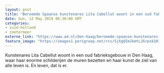```yaml
---
layout: post
title: "Beroemde Spaanse kunstenares Lita Cabellut woont in een oud fabrieksgebouw in Den Haag: ‘Dit is mijn stad’"
date: Sun, 12 May 2019 06:30:00 GMT
categories: 
- zuid-holland 
- zoetermeer 
externe_link: "https://www.ad.nl/den-haag/beroemde-spaanse-kunstenares-lita-cabellut-woont-in-een-oud-fabrieksgebouw-in-den-haag-dit-is-mijn-stad~a0a6764e/"
feature_image: "https://images1.persgroep.net/rcs/SjXgQImJkmtLJGrps61H1cGLQu8/diocontent/147691047/_fitwidth/400/?appId=21791a8992982cd8da851550a453bd7f&quality=0.7"
---
```


Kunstenares Lita Cabellut woont in een oud fabrieksgebouw in Den Haag, waar haar enorme schilderijen de muren bezetten en haar kunst de ziel van alle leven is. En leven, dat is er.
